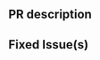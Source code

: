 <!-- Thanks for sending a pull request! Please check out our contributing guidelines: -->
<!-- https://github.com/PegaSysEng/pantheon/blob/master/CONTRIBUTING.md -->

## PR description

<!-- Describe your changes in detail, including motivation and context -->

## Fixed Issue(s)

<!-- Please link to fixed issue(s) here using format: fixes #<issue number> -->
<!-- Example: "fixes #2" -->
